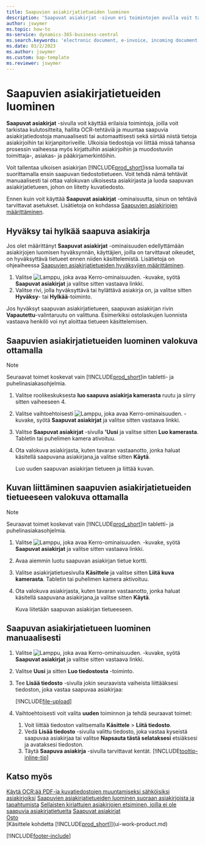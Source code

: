 ```yaml
---
title: Saapuvien asiakirjatietueiden luominen
description: 'Saapuvat asiakirjat -sivun eri toimintojen avulla voit tarkastella kulukuitteja, hallita OCR-tehtäviä, muuntaa saapuvia asiakirjatiedostoja ja liittää ulkoisia tiedostoja.'
author: jswymer
ms.topic: how-to
ms-service: dynamics-365-business-central
ms.search.keywords: 'electronic document, e-invoice, incoming document, OCR, ecommerce, document exchange, import invoice'
ms.date: 03/2/2023
ms.author: jswymer
ms.custom: bap-template
ms.reviewer: jswymer
---
```

# <a name="create-incoming-document-records"></a>Saapuvien asiakirjatietueiden luominen

**Saapuvat asiakirjat** -sivulla voit käyttää erilaisia toimintoja, joilla voit tarkistaa kulutositteita, hallita OCR-tehtäviä ja muuntaa saapuvia asiakirjatiedostoja manuaalisesti tai automaattisesti sekä siirtää niistä tietoja asiakirjoihin tai kirjanpitoriveille. Ulkoisia tiedostoja voi liittää missä tahansa prosessin vaiheessa myös kirjattuihin asiakirjoihin ja muodostuviin toimittaja-, asiakas- ja pääkirjamerkintöihin.

Voit tallentaa ulkoisen asiakirjan [!INCLUDE[prod_short](includes/prod_short.md)]issa luomalla tai suorittamalla ensin saapuvan tiedostotietueen. Voit tehdä nämä tehtävät manuaalisesti tai ottaa valokuvan ulkoisesta asiakirjasta ja luoda saapuvan asiakirjatietueen, johon on liitetty kuvatiedosto.

Ennen kuin voit käyttää **Saapuvat asiakirjat** -ominaisuutta, sinun on tehtävä tarvittavat asetukset. Lisätietoja on kohdassa [Saapuvien asiakirjojen määrittäminen](across-how-setup-income-documents.md).

## <a name="approve-or-reject-an-incoming-document"></a>Hyväksy tai hylkää saapuva asiakirja

Jos olet määrittänyt **Saapuvat asiakirjat** -ominaisuuden edellyttämään asiakirjojen luomisen hyväksynnän, käyttäjien, joilla on tarvittavat oikeudet, on hyväksyttävä tietueet ennen niiden käsittelemistä. Lisätietoja on ohjeaiheessa [Saapuvien asiakirjatietueiden hyväksyjien määrittäminen](across-how-setup-income-documents.md#to-set-up-approvers-of-incoming-document-records).

1. Valitse ![Lamppu, joka avaa Kerro-ominaisuuden.](media/ui-search/search_small.png "Kerro, mitä haluat tehdä") -kuvake, syötä **Saapuvat asiakirjat** ja valitse sitten vastaava linkki.
2. Valitse rivi, jolla hyväksyttävä tai hylättävä asiakirja on, ja valitse sitten **Hyväksy**- tai **Hylkää**-toiminto.

Jos hyväksyt saapuvan asiakirjatietueen, saapuvan asiakirjan rivin **Vapautettu**-valintaruutu on valittuna. Esimerkiksi ostolaskujen luonnista vastaava henkilö voi nyt aloittaa tietueen käsittelemisen.

## <a name="create-an-incoming-document-record-by-taking-a-photo"></a>Saapuvien asiakirjatietueiden luominen valokuva ottamalla

> [!NOTE]  
> Seuraavat toimet koskevat vain [!INCLUDE[prod_short](includes/prod_short.md)]in tabletti- ja puhelinasiakasohjelmia.

1. Valitse roolikeskuksesta **luo saapuva asiakirja kamerasta** ruutu ja siirry sitten vaiheeseen 4.
2. Valitse vaihtoehtoisesti ![Lamppu, joka avaa Kerro-ominaisuuden.](media/ui-search/search_small.png "Kerro, mitä haluat tehdä") -kuvake, syötä **Saapuvat asiakirjat** ja valitse sitten vastaava linkki.
3. Valitse **Saapuvat asiakirjat** -sivulla **'Uusi** ja valitse sitten **Luo kamerasta**. Tabletin tai puhelimen kamera ativoituu.
4. Ota valokuva asiakirjasta, kuten tavaran vastaanotto, jonka haluat käsitellä saapuvana asiakirjana,ja valitse sitten **Käytä**.

    Luo uuden saapuvan asiakirjan tietueen ja liittää kuvan.

## <a name="attach-an-image-to-an-incoming-document-record-by-taking-a-photo"></a>Kuvan liittäminen saapuvien asiakirjatietueiden tietueeseen valokuva ottamalla

> [!NOTE]  
> Seuraavat toimet koskevat vain [!INCLUDE[prod_short](includes/prod_short.md)]in tabletti- ja puhelinasiakasohjelmia.

1. Valitse ![Lamppu, joka avaa Kerro-ominaisuuden.](media/ui-search/search_small.png "Kerro, mitä haluat tehdä") -kuvake, syötä **Saapuvat asiakirjat** ja valitse sitten vastaava linkki.
2. Avaa aiemmin luotu saapuvan asiakirjan tietue kortti.
3. Valitse asiakirjatietuesivulla **Käsittele** ja valitse sitten **Liitä kuva kamerasta**. Tabletin tai puhelimen kamera aktivoituu.
4. Ota valokuva asiakirjasta, kuten tavaran vastaanotto, jonka haluat käsitellä saapuvana asiakirjana,ja valitse sitten **Käytä**.

    Kuva liitetään saapuvan asiakirjan tietueeseen.

## <a name="create-an-incoming-document-record-manually"></a>Saapuvan asiakirjatietueen luominen manuaalisesti

1. Valitse ![Lamppu, joka avaa Kerro-ominaisuuden.](media/ui-search/search_small.png "Kerro, mitä haluat tehdä") -kuvake, syötä **Saapuvat asiakirjat** ja valitse sitten vastaava linkki.
2. Valitse **Uusi** ja sitten **Luo tiedostosta** -toiminto.  
3. Tee **Lisää tiedosto** -sivulla jokin seuraavista vaiheista liittääksesi tiedoston, joka vastaa saapuvaa asiakirjaa:

   [!INCLUDE[file-upload](includes/file-upload.md)]

4. Vaihtoehtoisesti voit valita **uuden** toiminnon ja tehdä seuraavat toimet:

    1. Voit liittää tiedoston valitsemalla **Käsittele** > **Liitä tiedosto**.
    2. Vedä **Lisää tiedosto** -sivulla valittu tiedosto, joka vastaa kyseistä saapuvaa asiakirjaa tai valitse **Napsauta tästä selataksesi** etsiäksesi ja avataksesi tiedoston.
    3. Täytä **Saapuva asiakirja** -sivulla tarvittavat kentät. [!INCLUDE[tooltip-inline-tip](includes/tooltip-inline-tip_md.md)]

## <a name="see-also"></a>Katso myös

[Käytä OCR:ää PDF-ja kuvatiedostojen muuntamiseksi sähköisiksi asiakirjoiksi](across-how-use-ocr-pdf-images-files.md)
[Saapuvien asiakirjatietueiden luominen suoraan asiakirjoista ja tapahtumista](across-how-connect-disconnect-income-document-records.md)
[Sellaisten kirjattujen asiakirjojen etsiminen, joilla ei ole saapuvia asiakirjatietueita](across-how-find-posted-documents-without-income-document-records.md)
[Saapuvat asiakirjat](across-income-documents.md)  
[Osto](purchasing-manage-purchasing.md)  
[Käsittele kohdetta [!INCLUDE[prod_short](includes/prod_short.md)]](ui-work-product.md)


[!INCLUDE[footer-include](includes/footer-banner.md)]
